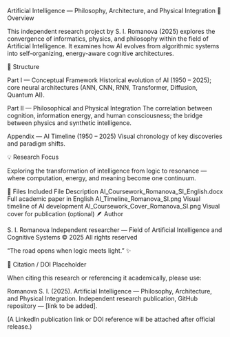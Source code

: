 Artificial Intelligence — Philosophy, Architecture, and Physical Integration
🧭 Overview

This independent research project by S. I. Romanova (2025) explores the convergence of informatics, physics, and philosophy within the field of Artificial Intelligence.
It examines how AI evolves from algorithmic systems into self-organizing, energy-aware cognitive architectures.

🧩 Structure

Part I — Conceptual Framework
Historical evolution of AI (1950 – 2025); core neural architectures (ANN, CNN, RNN, Transformer, Diffusion, Quantum AI).

Part II — Philosophical and Physical Integration
The correlation between cognition, information energy, and human consciousness; the bridge between physics and synthetic intelligence.

Appendix — AI Timeline (1950 – 2025)
Visual chronology of key discoveries and paradigm shifts.

💡 Research Focus

Exploring the transformation of intelligence from logic to resonance —
where computation, energy, and meaning become one continuum.

📘 Files Included
File	Description
AI_Coursework_Romanova_SI_English.docx	Full academic paper in English
AI_Timeline_Romanova_SI.png	Visual timeline of AI development
AI_Coursework_Cover_Romanova_SI.png	Visual cover for publication (optional)
🪶 Author

S. I. Romanova
Independent researcher — Field of Artificial Intelligence and Cognitive Systems
© 2025 All rights reserved

“The road opens when logic meets light.” ✨

🔗 Citation / DOI Placeholder

When citing this research or referencing it academically, please use:

Romanova S. I. (2025). Artificial Intelligence — Philosophy, Architecture, and Physical Integration.
Independent research publication, GitHub repository — [link to be added].

(A LinkedIn publication link or DOI reference will be attached after official release.)
